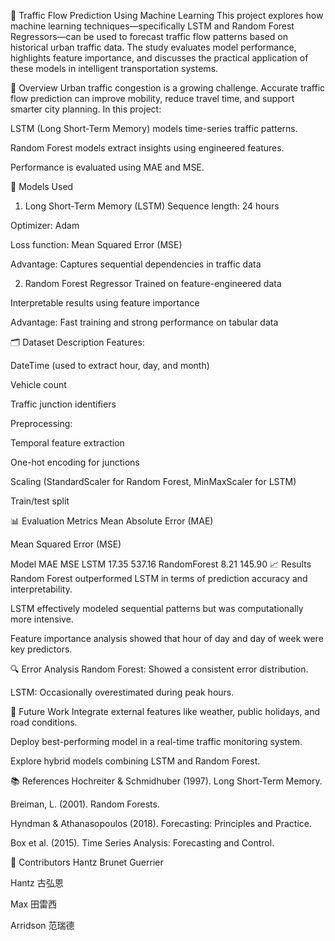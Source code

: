 🚦 Traffic Flow Prediction Using Machine Learning
This project explores how machine learning techniques—specifically LSTM and Random Forest Regressors—can be used to forecast traffic flow patterns based on historical urban traffic data. The study evaluates model performance, highlights feature importance, and discusses the practical application of these models in intelligent transportation systems.

📌 Overview
Urban traffic congestion is a growing challenge. Accurate traffic flow prediction can improve mobility, reduce travel time, and support smarter city planning. In this project:

LSTM (Long Short-Term Memory) models time-series traffic patterns.

Random Forest models extract insights using engineered features.

Performance is evaluated using MAE and MSE.

🧠 Models Used
1. Long Short-Term Memory (LSTM)
Sequence length: 24 hours

Optimizer: Adam

Loss function: Mean Squared Error (MSE)

Advantage: Captures sequential dependencies in traffic data

2. Random Forest Regressor
Trained on feature-engineered data

Interpretable results using feature importance

Advantage: Fast training and strong performance on tabular data

🗂️ Dataset Description
Features:

DateTime (used to extract hour, day, and month)

Vehicle count

Traffic junction identifiers

Preprocessing:

Temporal feature extraction

One-hot encoding for junctions

Scaling (StandardScaler for Random Forest, MinMaxScaler for LSTM)

Train/test split

📊 Evaluation Metrics
Mean Absolute Error (MAE)

Mean Squared Error (MSE)

Model	MAE	MSE
LSTM	17.35	537.16
RandomForest	8.21	145.90
📈 Results
Random Forest outperformed LSTM in terms of prediction accuracy and interpretability.

LSTM effectively modeled sequential patterns but was computationally more intensive.

Feature importance analysis showed that hour of day and day of week were key predictors.

🔍 Error Analysis
Random Forest: Showed a consistent error distribution.

LSTM: Occasionally overestimated during peak hours.

🚀 Future Work
Integrate external features like weather, public holidays, and road conditions.

Deploy best-performing model in a real-time traffic monitoring system.

Explore hybrid models combining LSTM and Random Forest.

📚 References
Hochreiter & Schmidhuber (1997). Long Short-Term Memory.

Breiman, L. (2001). Random Forests.

Hyndman & Athanasopoulos (2018). Forecasting: Principles and Practice.

Box et al. (2015). Time Series Analysis: Forecasting and Control.

👥 Contributors
Hantz Brunet Guerrier

Hantz 古弘恩

Max 田雷西

Arridson 范瑞德
